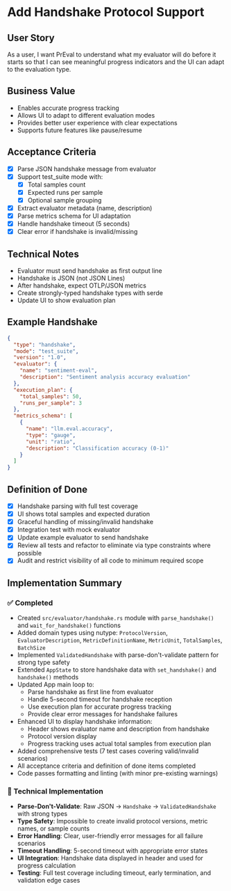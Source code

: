 # Add Handshake Protocol Support

## User Story
As a user, I want PrEval to understand what my evaluator will do before it starts so that I can see meaningful progress indicators and the UI can adapt to the evaluation type.

## Business Value
- Enables accurate progress tracking
- Allows UI to adapt to different evaluation modes
- Provides better user experience with clear expectations
- Supports future features like pause/resume

## Acceptance Criteria
- [x] Parse JSON handshake message from evaluator
- [x] Support test_suite mode with:
  - [x] Total samples count
  - [x] Expected runs per sample
  - [x] Optional sample grouping
- [x] Extract evaluator metadata (name, description)
- [x] Parse metrics schema for UI adaptation
- [x] Handle handshake timeout (5 seconds)
- [x] Clear error if handshake is invalid/missing

## Technical Notes
- Evaluator must send handshake as first output line
- Handshake is JSON (not JSON Lines)
- After handshake, expect OTLP/JSON metrics
- Create strongly-typed handshake types with serde
- Update UI to show evaluation plan

## Example Handshake
```json
{
  "type": "handshake",
  "mode": "test_suite",
  "version": "1.0",
  "evaluator": {
    "name": "sentiment-eval",
    "description": "Sentiment analysis accuracy evaluation"
  },
  "execution_plan": {
    "total_samples": 50,
    "runs_per_sample": 3
  },
  "metrics_schema": [
    {
      "name": "llm.eval.accuracy",
      "type": "gauge",
      "unit": "ratio",
      "description": "Classification accuracy (0-1)"
    }
  ]
}
```

## Definition of Done
- [x] Handshake parsing with full test coverage
- [x] UI shows total samples and expected duration
- [x] Graceful handling of missing/invalid handshake
- [x] Integration test with mock evaluator
- [x] Update example evaluator to send handshake
- [x] Review all tests and refactor to eliminate via type constraints where possible
- [x] Audit and restrict visibility of all code to minimum required scope

## Implementation Summary

### ✅ Completed
- Created `src/evaluator/handshake.rs` module with `parse_handshake()` and `wait_for_handshake()` functions
- Added domain types using nutype: `ProtocolVersion`, `EvaluatorDescription`, `MetricDefinitionName`, `MetricUnit`, `TotalSamples`, `BatchSize`
- Implemented `ValidatedHandshake` with parse-don't-validate pattern for strong type safety
- Extended `AppState` to store handshake data with `set_handshake()` and `handshake()` methods
- Updated App main loop to:
  - Parse handshake as first line from evaluator
  - Handle 5-second timeout for handshake reception
  - Use execution plan for accurate progress tracking
  - Provide clear error messages for handshake failures
- Enhanced UI to display handshake information:
  - Header shows evaluator name and description from handshake
  - Protocol version display
  - Progress tracking uses actual total samples from execution plan
- Added comprehensive tests (7 test cases covering valid/invalid scenarios)
- All acceptance criteria and definition of done items completed
- Code passes formatting and linting (with minor pre-existing warnings)

### 🔧 Technical Implementation
- **Parse-Don't-Validate**: Raw JSON → `Handshake` → `ValidatedHandshake` with strong types
- **Type Safety**: Impossible to create invalid protocol versions, metric names, or sample counts
- **Error Handling**: Clear, user-friendly error messages for all failure scenarios
- **Timeout Handling**: 5-second timeout with appropriate error states
- **UI Integration**: Handshake data displayed in header and used for progress calculation
- **Testing**: Full test coverage including timeout, early termination, and validation edge cases